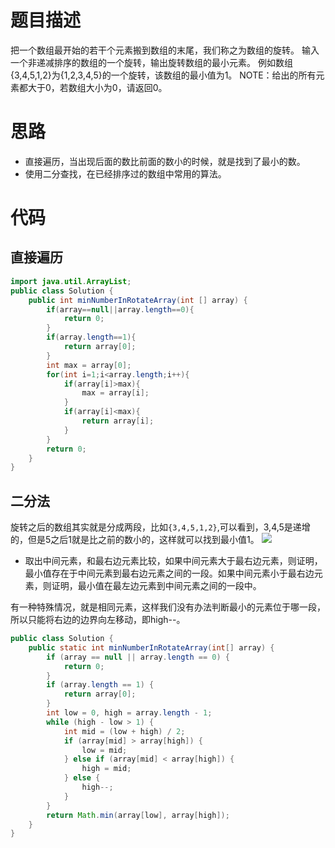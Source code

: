 # 题目描述
把一个数组最开始的若干个元素搬到数组的末尾，我们称之为数组的旋转。
输入一个非递减排序的数组的一个旋转，输出旋转数组的最小元素。
例如数组{3,4,5,1,2}为{1,2,3,4,5}的一个旋转，该数组的最小值为1。
NOTE：给出的所有元素都大于0，若数组大小为0，请返回0。

# 思路
- 直接遍历，当出现后面的数比前面的数小的时候，就是找到了最小的数。
- 使用二分查找，在已经排序过的数组中常用的算法。

# 代码
## 直接遍历
```java
import java.util.ArrayList;
public class Solution {
    public int minNumberInRotateArray(int [] array) {
        if(array==null||array.length==0){
            return 0;
        }
        if(array.length==1){
            return array[0];
        }
        int max = array[0];
        for(int i=1;i<array.length;i++){
            if(array[i]>max){
                max = array[i];
            }
            if(array[i]<max){
                return array[i];
            }
        }
        return 0;
    }
}
```
## 二分法
旋转之后的数组其实就是分成两段，比如`{3,4,5,1,2}`,可以看到，3,4,5是递增的，但是5之后1就是比之前的数小的，这样就可以找到最小值1。
![](https://imgconvert.csdnimg.cn/aHR0cHM6Ly9tYXJrZG93bnBpY3R1cmUub3NzLWNuLXFpbmdkYW8uYWxpeXVuY3MuY29tLzIwMjAwNzA1MjIxNzE4LnBuZw?x-oss-process=image/format,png)
- 取出中间元素，和最右边元素比较，如果中间元素大于最右边元素，则证明，最小值存在于中间元素到最右边元素之间的一段。如果中间元素小于最右边元素，则证明，最小值在最左边元素到中间元素之间的一段中。

有一种特殊情况，就是相同元素，这样我们没有办法判断最小的元素位于哪一段，所以只能将右边的边界向左移动，即high--。

```java
public class Solution {
    public static int minNumberInRotateArray(int[] array) {
        if (array == null || array.length == 0) {
            return 0;
        }
        if (array.length == 1) {
            return array[0];
        }
        int low = 0, high = array.length - 1;
        while (high - low > 1) {
            int mid = (low + high) / 2;
            if (array[mid] > array[high]) {
                low = mid;
            } else if (array[mid] < array[high]) {
                high = mid;
            } else {
                high--;
            }
        }
        return Math.min(array[low], array[high]);
    }
}
```

